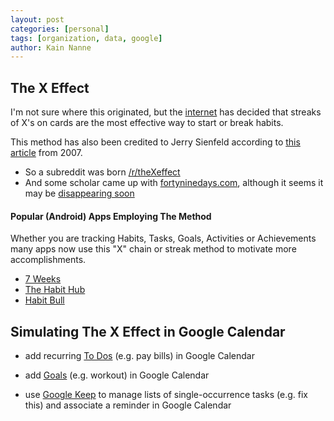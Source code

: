 ```yaml
---
layout: post
categories: [personal]
tags: [organization, data, google]
author: Kain Nanne
---
```


<!-- excerpt separator -->

## The X Effect

I'm not sure where this originated, but the [internet](https://www.reddit.com/r/getdisciplined/comments/1x99m6/im_a_piece_of_shit_no_more_games_no_more_lies_no/cf9dz72/) has decided that streaks of X's on cards are the most effective way to start or break habits.

This method has also been credited to Jerry Sienfeld according to [this article](http://lifehacker.com/281626/jerry-seinfelds-productivity-secret) from 2007.

- So a subreddit was born [/r/theXeffect](http://www.reddit.com/r/theXeffect)
- And some scholar came up with [fortyninedays.com](https://www.fortyninedays.com), although it seems it may be [disappearing soon](https://www.fortyninedays.com/Post/View/58)

#### Popular (Android) Apps Employing The Method

Whether you are tracking Habits, Tasks, Goals, Activities or Achievements many apps now use this "X" chain or streak method to motivate more accomplishments.

- [7 Weeks](https://play.google.com/store/apps/details?id=com.ryan.brooks.sevenweeks.app)
- [The Habit Hub](http://www.thehabithub.com/)
- [Habit Bull](http://www.habitbull.com/)

## Simulating The X Effect in Google Calendar

- add recurring [To Dos](https://blog.google/products/calendar/add-to-dos-to-your-google-calendar/) (e.g. pay bills) in Google Calendar

- add [Goals](https://blog.google/products/calendar/find-time-goals-google-calendar/) (e.g. workout) in Google Calendar

- use [Google Keep](https://keep.google.com/) to manage lists of single-occurrence tasks (e.g. fix this) and associate a reminder in Google Calendar
